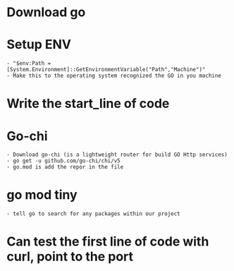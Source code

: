 # Download go

# Setup ENV

    - "$env:Path = [System.Environment]::GetEnvironmentVariable("Path","Machine")"
    - Make this to the operating system recognized the GO in you machine

# Write the start_line of code

# Go-chi

    - Download go-chi (is a lightweight router for build GO Http services)
    - go get -u github.com/go-chi/chi/v5
    - go.mod is add the repor in the file

# go mod tiny

    - tell go to search for any packages within our project

# Can test the first line of code with curl, point to the port
